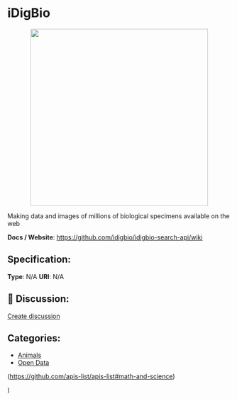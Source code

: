 # iDigBio
<p align="center">
    <img width="400" src="https://raw.githubusercontent.com/apis-list/apis-list/apis/idigbio/logo_256x256.png" />
</p>

Making data and images of millions of biological specimens available on the web

**Docs / Website**: https://github.com/idigbio/idigbio-search-api/wiki

## Specification:
**Type**:  N/A 
**URI**:  N/A 

## 💬 Discussion:
[Create discussion](link)

## Categories:
- [Animals](https://github.com/apis-list/apis-list#animals)
- [Open Data](https://github.com/apis-list/apis-list#open-data)





(https://github.com/apis-list/apis-list#math-and-science)



)



